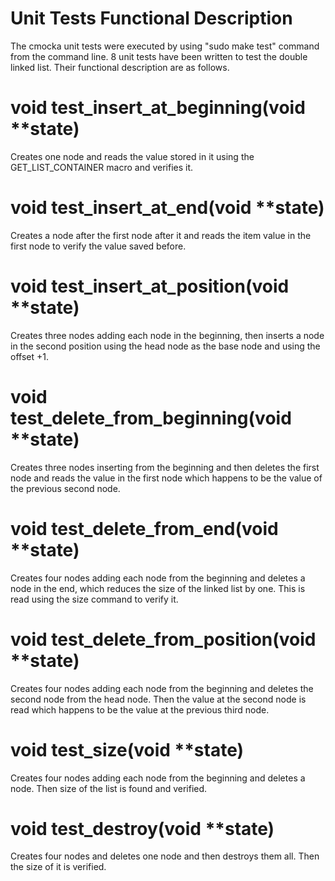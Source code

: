 # Unit Tests Functional Description

The cmocka unit tests were executed by using "sudo make test" command from the command line. 8 unit tests have been written to test the double linked list. Their functional description are as follows.

# void test_insert_at_beginning(void **state)
Creates one node and reads the value stored in it using the GET_LIST_CONTAINER macro and verifies it.

# void test_insert_at_end(void **state)
Creates a node after the first node after it and reads the item value in the first node to verify the value saved before.

# void test_insert_at_position(void **state)
Creates three nodes adding each node in the beginning, then inserts a node in the second position using the head node as the base node and using the offset +1.

# void test_delete_from_beginning(void **state)
Creates three nodes inserting from the beginning and then deletes the first node and reads the value in the first node which happens to be the value of the previous second node.

# void test_delete_from_end(void **state)
Creates four nodes adding each node from the beginning and deletes a node in the end, which reduces the size of the linked list by one. This is read using the size command to verify it.

# void test_delete_from_position(void **state)
Creates four nodes adding each node from the beginning and deletes the second node from the head node. Then the value at the second node is read which happens to be the value at the previous third node.

# void test_size(void **state)
Creates four nodes adding each node from the beginning and deletes a node. Then size of the list is found and verified.

# void test_destroy(void **state)
Creates four nodes and deletes one node and then destroys them all. Then the size of it is verified.
